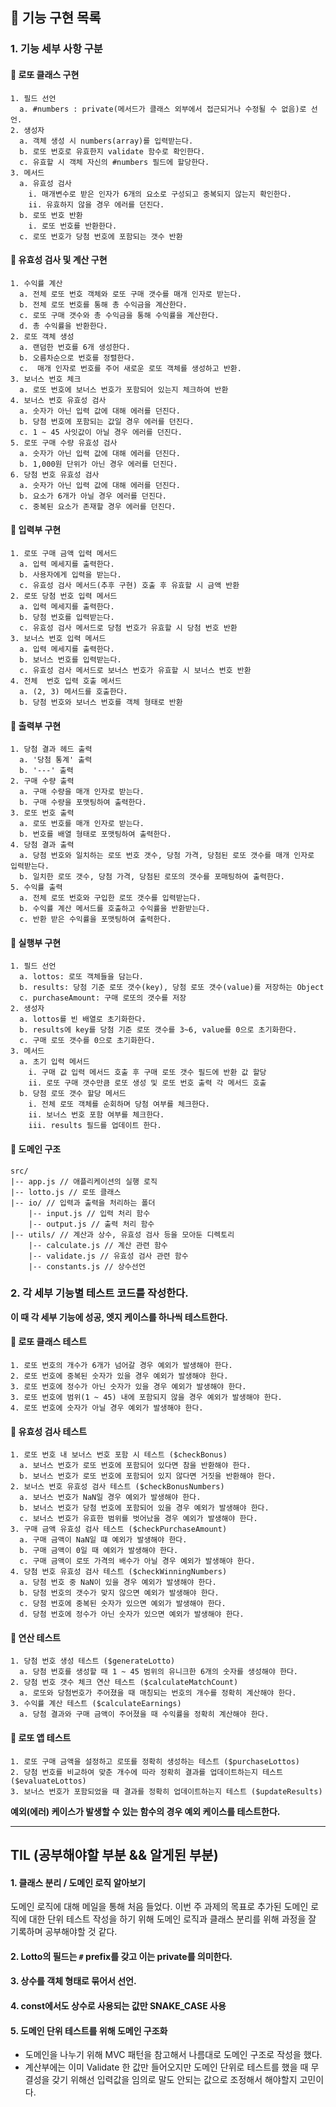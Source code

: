 ## 🚀 기능 구현 목록

### 1. 기능 세부 사항 구분
#### 🥕 로또 클래스 구현
```
1. 필드 선언
  a. #numbers : private(메서드가 클래스 외부에서 접근되거나 수정될 수 없음)로 선언.
2. 생성자
  a. 객체 생성 시 numbers(array)를 입력받는다.
  b. 로또 번호로 유효한지 validate 함수로 확인한다.
  c. 유효할 시 객체 자신의 #numbers 필드에 할당한다.
3. 메서드
  a. 유효성 검사
    i. 매개변수로 받은 인자가 6개의 요소로 구성되고 중복되지 않는지 확인한다.
    ii. 유효하지 않을 경우 에러를 던진다.
  b. 로또 번호 반환
    i. 로또 번호를 반환한다.
  c. 로또 번호가 당첨 번호에 포함되는 갯수 반환
```

#### 🥕 유효성 검사 및 계산 구현
```
1. 수익률 계산
  a. 전체 로또 번호 객체와 로또 구매 갯수를 매개 인자로 받는다.
  b. 전체 로또 번호를 통해 총 수익금을 계산한다.
  c. 로또 구매 갯수와 총 수익금을 통해 수익률을 계산한다.
  d. 총 수익률을 반환한다.
2. 로또 객체 생성
  a. 랜덤한 번호를 6개 생성한다.
  b. 오름차순으로 번호를 정렬한다.
  c.  매개 인자로 번호를 주어 새로운 로또 객체를 생성하고 반환.
3. 보너스 번호 체크
  a. 로또 번호에 보너스 번호가 포함되어 있는지 체크하여 반환
4. 보너스 번호 유효성 검사
  a. 숫자가 아닌 입력 값에 대해 에러를 던진다.
  b. 당첨 번호에 포함되는 값일 경우 에러를 던진다.
  c. 1 ~ 45 사잇값이 아닐 경우 에러를 던진다.
5. 로또 구매 수량 유효성 검사
  a. 숫자가 아닌 입력 값에 대해 에러를 던진다.
  b. 1,000원 단위가 아닌 경우 에러를 던진다.
6. 당첨 번호 유효성 검사
  a. 숫자가 아닌 입력 값에 대해 에러를 던진다.
  b. 요소가 6개가 아닐 경우 에러를 던진다.
  c. 중복된 요소가 존재할 경우 에러를 던진다.
```

#### 🥕 입력부 구현
```
1. 로또 구매 금액 입력 메서드
  a. 입력 메세지를 출력한다.
  b. 사용자에게 입력을 받는다.
  c. 유효성 검사 메서드(추후 구현) 호출 후 유효할 시 금액 반환
2. 로또 당첨 번호 입력 메서드
  a. 입력 메세지를 출력한다.
  b. 당첨 번호를 입력받는다.
  c. 유효성 검사 메서드로 당첨 번호가 유효할 시 당첨 번호 반환
3. 보너스 번호 입력 메서드
  a. 입력 메세지를 출력한다.
  b. 보너스 번호를 입력받는다.
  c. 유효성 검사 메서드로 보너스 번호가 유효할 시 보너스 번호 반환
4. 전체  번호 입력 호출 메서드
  a. (2, 3) 메서드를 호출한다.
  b. 당첨 번호와 보너스 번호를 객체 형태로 반환
```

#### 🥕 출력부 구현
```
1. 당첨 결과 헤드 출력
  a. '당첨 통계' 출력
  b. '---' 출력
2. 구매 수량 출력
  a. 구매 수량을 매개 인자로 받는다.
  b. 구매 수량을 포맷팅하여 출력한다.
3. 로또 번호 출력
  a. 로또 번호를 매개 인자로 받는다.
  b. 번호를 배열 형태로 포맷팅하여 출력한다.
4. 당첨 결과 출력
  a. 당첨 번호와 일치하는 로또 번호 갯수, 당첨 가격, 당첨된 로또 갯수를 매개 인자로 입력받는다.
  b. 일치한 로또 갯수, 당첨 가격, 당첨된 로또의 갯수를 포매팅하여 출력한다.
5. 수익률 출력
  a. 전체 로또 번호와 구입한 로또 갯수를 입력받는다.
  b. 수익률 계산 메서드를 호출하고 수익률을 반환받는다.
  c. 반환 받은 수익률을 포맷팅하여 출력한다.
```
#### 

#### 🥕 실행부 구현
```
1. 필드 선언
  a. lottos: 로또 객체들을 담는다.
  b. results: 당첨 기준 로또 갯수(key), 당첨 로또 갯수(value)를 저장하는 Object
  c. purchaseAmount: 구매 로또의 갯수를 저장
2. 생성자
  a. lottos를 빈 배열로 초기화한다.
  b. results에 key를 당첨 기준 로또 갯수를 3~6, value를 0으로 초기화한다.
  c. 구매 로또 갯수를 0으로 초기화한다.
3. 메서드
  a. 초기 입력 메서드
    i. 구매 값 입력 메서드 호출 후 구매 로또 갯수 필드에 반환 값 할당
    ii. 로또 구매 갯수만큼 로또 생성 및 로또 번호 출력 각 메서드 호출
  b. 당첨 로또 갯수 할당 메서드
    i. 전체 로또 객체를 순회하며 당첨 여부를 체크한다.
    ii. 보너스 번호 포함 여부를 체크한다.
    iii. results 필드를 업데이트 한다.
```

#### 🥕 도메인 구조
```
src/
|-- app.js // 애플리케이션의 실행 로직
|-- lotto.js // 로또 클래스
|-- io/ // 입력과 출력을 처리하는 폴더
    |-- input.js // 입력 처리 함수
    |-- output.js // 출력 처리 함수
|-- utils/ // 계산과 상수, 유효성 검사 등을 모아둔 디렉토리
    |-- calculate.js // 계산 관련 함수
    |-- validate.js // 유효성 검사 관련 함수
    |-- constants.js // 상수선언

```
### 2. 각 세부 기능별 테스트 코드를 작성한다.
**이 때 각 세부 기능에 성공, 엣지 케이스를 하나씩 테스트한다.**

#### 🥕 로또 클래스 테스트
```
1. 로또 번호의 개수가 6개가 넘어갈 경우 예외가 발생해야 한다.
2. 로또 번호에 중복된 숫자가 있을 경우 예외가 발생해야 한다.
3. 로또 번호에 정수가 아닌 숫자가 있을 경우 예외가 발생해야 한다.
3. 로또 번호에 범위(1 ~ 45) 내에 포함되지 않을 경우 예외가 발생해야 한다.
4. 로또 번호에 숫자가 아닐 경우 예외가 발생해야 한다.
```

#### 🥕 유효성 검사 테스트
```
1. 로또 번호 내 보너스 번호 포함 시 테스트 ($checkBonus)
  a. 보너스 번호가 로또 번호에 포함되어 있다면 참을 반환해야 한다.
  b. 보너스 번호가 로또 번호에 포함되어 있지 않다면 거짓을 반환해야 한다.
2. 보너스 번호 유효성 검사 테스트 ($checkBonusNumbers)
  a. 보너스 번호가 NaN일 경우 예외가 발생해야 한다.
  b. 보너스 번호가 당첨 번호에 포함되어 있을 경우 예외가 발생해야 한다.
  c. 보너스 번호가 유효한 범위를 벗어났을 경우 예외가 발생해야 한다.
3. 구매 금액 유효성 검사 테스트 ($checkPurchaseAmount)
  a. 구매 금액이 NaN일 떄 예외가 발생해야 한다.
  b. 구매 금액이 0일 때 예외가 발생해야 한다.
  c. 구매 금액이 로또 가격의 배수가 아닐 경우 예외가 발생해야 한다.
4. 당첨 번호 유효성 검사 테스트 ($checkWinningNumbers)
  a. 당첨 번호 중 NaN이 있을 경우 예외가 발생해야 한다.
  b. 당첨 번호의 갯수가 맞지 않으면 예외가 발생해야 한다.
  c. 당첨 번호에 중복된 숫자가 있으면 예외가 발생해야 한다.
  d. 당첨 번호에 정수가 아닌 숫자가 있으면 예외가 발생해야 한다.
```

#### 🥕 연산 테스트
```
1. 당첨 번호 생성 테스트 ($generateLotto)
  a. 당첨 번호를 생성할 때 1 ~ 45 범위의 유니크한 6개의 숫자를 생성해야 한다.
2. 당첨 번호 갯수 체크 연산 테스트 ($calculateMatchCount)
  a. 로또와 당첨번호가 주어졌을 때 매칭되는 번호의 개수를 정확히 계산해야 한다.
3. 수익률 계산 테스트 ($calculateEarnings)
  a. 당첨 결과와 구매 금액이 주어졌을 때 수익률을 정확히 계산해야 한다.
```

#### 🥕 로또 앱 테스트
```
1. 로또 구매 금액을 설정하고 로또를 정확히 생성하는 테스트 ($purchaseLottos)
2. 당첨 번호를 비교하여 맞춘 개수에 따라 정확히 결과를 업데이트하는지 테스트 ($evaluateLottos)
3. 보너스 번호가 포함되었을 때 결과를 정확히 업데이트하는지 테스트 ($updateResults)
```
**예외(에러) 케이스가 발생할 수 있는 함수의 경우 예외 케이스를 테스트한다.**


---
## TIL (공부해야할 부분 && 알게된 부분)

#### 1. 클래스 분리 / 도메인 로직 알아보기

도메인 로직에 대해 메일을 통해 처음 들었다. 
이번 주 과제의 목표로 추가된 도메인 로직에 대한 단위 테스트 작성을 하기 위해
도메인 로직과 클래스 분리를 위해 과정을 잘 기록하며 공부해야할 것 같다.

#### 2. Lotto의 필드는 `#` prefix를 갖고 이는 private를 의미한다.

#### 3. 상수를 객체 형태로 묶어서 선언.

#### 4. const에서도 상수로 사용되는 값만 SNAKE_CASE 사용

#### 5. 도메인 단위 테스트를 위해 도메인 구조화
- 도메인을 나누기 위해 MVC 패턴을 참고해서 나름대로 도메인 구조로 작성을 했다.
- 계산부에는 이미 Validate 한 값만 들어오지만 도메인 단위로 테스트를 했을 때 무결성을 갖기 위해선 입력값을 임의로 말도 안되는 값으로 조정해서 해야할지 고민이다.
